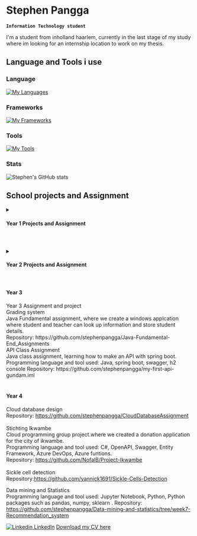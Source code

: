 # Stephen Pangga

**`Information Technology student`**

I'm a student from inholland haarlem, currently in the last stage of my study where im looking for an internship location to work on my thesis.

## Language and Tools i use ##

### Language
[![My Languages](https://skillicons.dev/icons?i=html,css,cs,php,java,py )](https://skillicons.dev)


### Frameworks
[![My Frameworks](https://skillicons.dev/icons?i=spring,laravel,dotnet )](https://skillicons.dev)

### Tools
[![My Tools](https://skillicons.dev/icons?i=vscode,visualstudio,github,idea,jenkins,azure)](https://skillicons.dev)

### Stats
![Stephen's GitHub stats](https://github-readme-stats.vercel.app/api?username=stephenpangga&show_icons=true&theme=dracula)
<!-- some of the logo
<img align="left" alt="Java" width="30px" style="padding-right:10px;" src="https://cdn.jsdelivr.net/gh/devicons/devicon/icons/java/java-original.svg"/>
<img align="left" alt="Spring" width="30px" style="padding-right:10px;" src="https://cdn.jsdelivr.net/gh/devicons/devicon/icons/spring/spring-original.svg" />
<img align="left" alt="Git" width="30px" style="padding-right:10px;" src="https://cdn.jsdelivr.net/gh/devicons/devicon/icons/git/git-original.svg" />
<img align="left" alt="Linux" width="30px" style="padding-right:10px;" src="https://cdn.jsdelivr.net/gh/devicons/devicon/icons/linux/linux-original.svg" />
<img align="left" alt="HTML" width="30px" style="padding-right:10px;" src="https://cdn.jsdelivr.net/gh/devicons/devicon/icons/html5/html5-plain.svg" />
<img align="left" alt="CSS" width="30px" style="padding-right:10px;" src="https://cdn.jsdelivr.net/gh/devicons/devicon/icons/css3/css3-plain.svg" />
<img align="left" alt="JavaScript" width="30px" style="padding-right:10px;" src="https://cdn.jsdelivr.net/gh/devicons/devicon/icons/javascript/javascript-plain.svg" />
<img align="left" alt="Python" width="30px" style="padding-right:10px;" src="https://cdn.jsdelivr.net/gh/devicons/devicon/icons/python/python-plain.svg" />
<img align="left" alt="GitHub" width="30px" style="padding-right:10px;" src="https://cdn.jsdelivr.net/gh/devicons/devicon/icons/github/github-original.svg" />
-->


## School projects and Assignment 

<details>
    <summary> <h4> Year 1 Projects and Assignment </h4></summary>
    Project Someren <br/>
    Project where we implement a database scheme with an application for the school event for someren. <br/>
    Programming language and tool used: C#, MySQL, ERD <br/>
    Repository: https://github.com/stephenpangga/Project-Someren 
    <br/>
    Project Chapeau <br/>
    Designing and creating an windows application. <br/>
    Programming language and tool: C#, windows from, MySQL database <br/>
    Repository: https://github.com/stephenpangga/Project-Chapeau <br/>
</details>

#
<details>
    <summary> <h4> Year 2 Projects and Assignment </h4></summary>
    PHP assigment <br/>
    Repository: https://github.com/stephenpangga/PHP2-Project <br/>
    Haarlem Festival <br/>
    Repository: <br/>
    NoSQL project<br/>
    Repository: https://github.com/stephenpangga/NoSql-Group-Project <br/>
    Code Generation <br/>
    Repository: https://github.com/stephenpangga/Project-Code-Generation-1920 <br/>
</details>

#
#### Year 3
<detail>
    <summary> Year 3 Assignment and project</summary>
</details>
Grading system <br/>
Java Fundamental assignment, where we create a windows applcation where student and teacher can look up information and store student details. <br/>
Repository: https://github.com/stephenpangga/Java-Fundamental-End_Assignments <br/>
API Class Assignment <br/>
Java class assignment, learning how to make an API with spring boot.<br/>
Programming language and tool used: Java, spring boot, swagger, h2 console
Repository: https://github.com/stephenpangga/my-first-api-gundam.iml <br/>


#
#### Year 4
Cloud database design <br/>
Repository: https://github.com/stephenpangga/CloudDatabaseAssignment <br/>
<br/>
Stichting Ikwambe <br/>
Cloud programming group project.where we created a donation application for the city of ikwambe.<br/>
Programming language and tool used: C#, OpenAPI, Swagger, Entity Framework, Azure DevOps, Azure funtions. <br/>
Repository: https://github.com/NofalB/Project-Ikwambe <br/>
<br/>
Sickle cell detection <br/>
Repository:https://github.com/yannick1691/Sickle-Cells-Detection
<br/>

Data mining and Statistics <br/>
Programming language and tool used: Jupyter Notebook, Python, Python packages such as pandas, numpy, sklearn .
Repository: https://github.com/stephenpangga/Data-mining-and-statistics/tree/week7-Recommendation_system
<br/>
</details>


[![Linkedin](https://i.stack.imgur.com/gVE0j.png) LinkedIn](https://www.linkedin.com/in/stephen-pangga/)
<a href="https://github.com/stephenpangga/stephenpangga/raw/main/files/Stephen_pangga_CV.pdf" target="_blank" download> Download my CV here </a>
